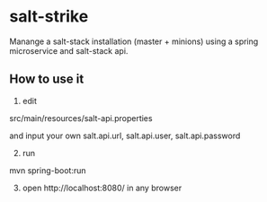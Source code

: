 # salt-strike

Manange a salt-stack installation (master + minions) using a spring microservice and salt-stack api.

## How to use it

1. edit

src/main/resources/salt-api.properties

and input your own salt.api.url, salt.api.user, salt.api.password

2. run

mvn spring-boot:run

3. open http://localhost:8080/ in any browser